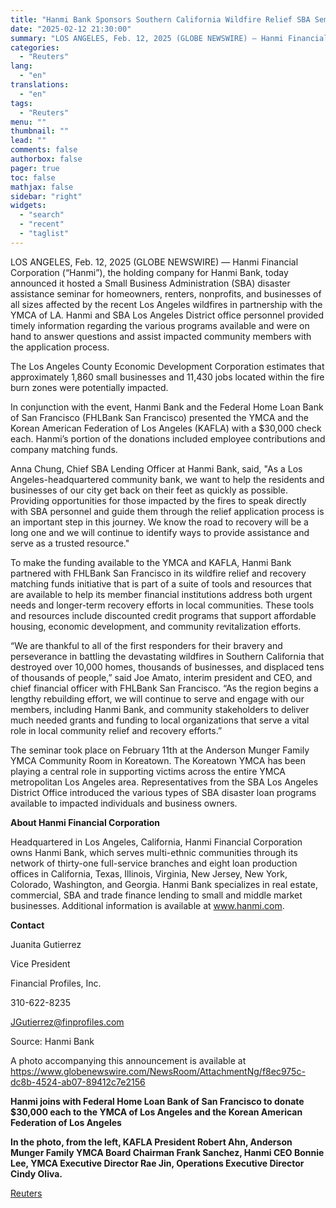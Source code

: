 ```yaml
---
title: "Hanmi Bank Sponsors Southern California Wildfire Relief SBA Seminar in Partnership with the SBA Los Angeles District Office and the YMCA"
date: "2025-02-12 21:30:00"
summary: "LOS ANGELES, Feb. 12, 2025 (GLOBE NEWSWIRE) — Hanmi Financial Corporation (“Hanmi”), the holding company for Hanmi Bank, today announced it hosted a Small Business Administration (SBA) disaster assistance seminar for homeowners, renters, nonprofits, and businesses of all sizes affected by the recent Los Angeles wildfires in partnership with the..."
categories:
  - "Reuters"
lang:
  - "en"
translations:
  - "en"
tags:
  - "Reuters"
menu: ""
thumbnail: ""
lead: ""
comments: false
authorbox: false
pager: true
toc: false
mathjax: false
sidebar: "right"
widgets:
  - "search"
  - "recent"
  - "taglist"
---
```


LOS ANGELES, Feb. 12, 2025 (GLOBE NEWSWIRE) — Hanmi Financial Corporation (“Hanmi”), the holding company for Hanmi Bank, today announced it hosted a Small Business Administration (SBA) disaster assistance seminar for homeowners, renters, nonprofits, and businesses of all sizes affected by the recent Los Angeles wildfires in partnership with the YMCA of LA. Hanmi and SBA Los Angeles District office personnel provided timely information regarding the various programs available and were on hand to answer questions and assist impacted community members with the application process.

The Los Angeles County Economic Development Corporation estimates that approximately 1,860 small businesses and 11,430 jobs located within the fire burn zones were potentially impacted.

In conjunction with the event, Hanmi Bank and the Federal Home Loan Bank of San Francisco (FHLBank San Francisco) presented the YMCA and the Korean American Federation of Los Angeles (KAFLA) with a $30,000 check each. Hanmi’s portion of the donations included employee contributions and company matching funds.

Anna Chung, Chief SBA Lending Officer at Hanmi Bank, said, "As a Los Angeles-headquartered community bank, we want to help the residents and businesses of our city get back on their feet as quickly as possible. Providing opportunities for those impacted by the fires to speak directly with SBA personnel and guide them through the relief application process is an important step in this journey. We know the road to recovery will be a long one and we will continue to identify ways to provide assistance and serve as a trusted resource."

To make the funding available to the YMCA and KAFLA, Hanmi Bank partnered with FHLBank San Francisco in its wildfire relief and recovery matching funds initiative that is part of a suite of tools and resources that are available to help its member financial institutions address both urgent needs and longer-term recovery efforts in local communities. These tools and resources include discounted credit programs that support affordable housing, economic development, and community revitalization efforts.

“We are thankful to all of the first responders for their bravery and perseverance in battling the devastating wildfires in Southern California that destroyed over 10,000 homes, thousands of businesses, and displaced tens of thousands of people,” said Joe Amato, interim president and CEO, and chief financial officer with FHLBank San Francisco. “As the region begins a lengthy rebuilding effort, we will continue to serve and engage with our members, including Hanmi Bank, and community stakeholders to deliver much needed grants and funding to local organizations that serve a vital role in local community relief and recovery efforts.”

The seminar took place on February 11th at the Anderson Munger Family YMCA Community Room in Koreatown. The Koreatown YMCA has been playing a central role in supporting victims across the entire YMCA metropolitan Los Angeles area. Representatives from the SBA Los Angeles District Office introduced the various types of SBA disaster loan programs available to impacted individuals and business owners.

**About Hanmi Financial Corporation**

Headquartered in Los Angeles, California, Hanmi Financial Corporation owns Hanmi Bank, which serves multi-ethnic communities through its network of thirty-one full-service branches and eight loan production offices in California, Texas, Illinois, Virginia, New Jersey, New York, Colorado, Washington, and Georgia. Hanmi Bank specializes in real estate, commercial, SBA and trade finance lending to small and middle market businesses. Additional information is available at www.hanmi.com.

**Contact**

Juanita Gutierrez

Vice President

Financial Profiles, Inc.

310-622-8235

JGutierrez@finprofiles.com

Source: Hanmi Bank

A photo accompanying this announcement is available at https://www.globenewswire.com/NewsRoom/AttachmentNg/f8ec975c-dc8b-4524-ab07-89412c7e2156

**Hanmi joins with Federal Home Loan Bank of San Francisco to donate $30,000 each to the YMCA of Los Angeles and the Korean American Federation of Los Angeles**

**In the photo, from the left, KAFLA President Robert Ahn, Anderson Munger Family YMCA Board Chairman Frank Sanchez, Hanmi CEO Bonnie Lee, YMCA Executive Director Rae Jin, Operations Executive Director Cindy Oliva.**

[Reuters](https://www.tradingview.com/news/reuters.com,2025-02-12:newsml_GNX4pqvMd:0-hanmi-bank-sponsors-southern-california-wildfire-relief-sba-seminar-in-partnership-with-the-sba-los-angeles-district-office-and-the-ymca/)
